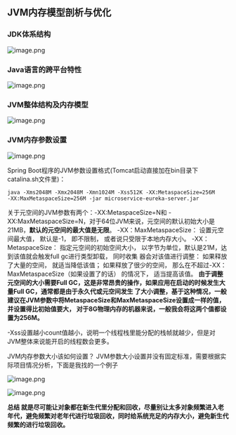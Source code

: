 ## JVM内存模型剖析与优化

### JDK体系结构

![image.png](https://upload-images.jianshu.io/upload_images/23805140-40f55965b300bd92.png?imageMogr2/auto-orient/strip%7CimageView2/2/w/1240)

### Java语言的跨平台特性
![image.png](https://upload-images.jianshu.io/upload_images/23805140-e657d4472ac8f842.png?imageMogr2/auto-orient/strip%7CimageView2/2/w/1240)

### JVM整体结构及内存模型

![image.png](https://upload-images.jianshu.io/upload_images/23805140-490b9f809f8b9b07.png?imageMogr2/auto-orient/strip%7CimageView2/2/w/1240)

### JVM内存参数设置

![image.png](https://upload-images.jianshu.io/upload_images/23805140-224ff649ea13a702.png?imageMogr2/auto-orient/strip%7CimageView2/2/w/1240)

Spring Boot程序的JVM参数设置格式(Tomcat启动直接加在bin目录下catalina.sh文件里)：

```
java ‐Xms2048M ‐Xmx2048M ‐Xmn1024M ‐Xss512K ‐XX:MetaspaceSize=256M ‐XX:MaxMetaspaceSize=256M ‐jar microservice‐eureka‐server.jar
```
关于元空间的JVM参数有两个：-XX:MetaspaceSize=N和 -XX:MaxMetaspaceSize=N，对于64位JVM来说，元空间的默认初始大小是
21MB，**默认的元空间的最大值是无限**。
-XX：MaxMetaspaceSize： 设置元空间最大值， 默认是-1， 即不限制， 或者说只受限于本地内存大小。
-XX：MetaspaceSize： 指定元空间的初始空间大小， 以字节为单位，默认是21M，达到该值就会触发full gc进行类型卸载， 同时收集
器会对该值进行调整： 如果释放了大量的空间， 就适当降低该值； 如果释放了很少的空间， 那么在不超过-XX：
MaxMetaspaceSize（如果设置了的话） 的情况下， 适当提高该值。
**由于调整元空间的大小需要Full GC，这是非常昂贵的操作，如果应用在启动的时候发生大量Full GC，通常都是由于永久代或元空间发生
了大小调整，基于这种情况，一般建议在JVM参数中将MetaspaceSize和MaxMetaspaceSize设置成一样的值，并设置得比初始值要大，
对于8G物理内存的机器来说，一般我会将这两个值都设置为256M。**

-Xss设置越小count值越小，说明一个线程栈里能分配的栈帧就越少，但是对JVM整体来说能开启的线程数会更多。

JVM内存参数大小该如何设置？
JVM参数大小设置并没有固定标准，需要根据实际项目情况分析，下面是我找的一个例子

![image.png](https://upload-images.jianshu.io/upload_images/23805140-0d4be1950aa9d28b.png?imageMogr2/auto-orient/strip%7CimageView2/2/w/1240)

![image.png](https://upload-images.jianshu.io/upload_images/23805140-1e22c4464a5c3914.png?imageMogr2/auto-orient/strip%7CimageView2/2/w/1240)

**总结 就是尽可能让对象都在新生代里分配和回收，尽量别让太多对象频繁进入老年代，避免频繁对老年代进行垃圾回收，同时给系统充足的内存大小，避免新生代频繁的进行垃圾回收。**
